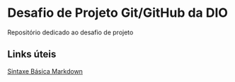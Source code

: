 # Desafio de Projeto Git/GitHub da DIO
Repositório dedicado ao desafio de projeto

## Links úteis
[Sintaxe Básica Markdown](https://www.markdownguide.org/)
